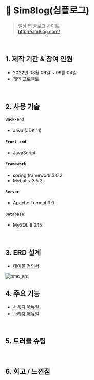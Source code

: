 # 📃 Sim8log(심플로그)
> 일상 웹 블로그 사이트  
> http://sim8log.com/ 

</br>

## 1. 제작 기간 & 참여 인원
- 2022년 08월 06일 ~ 09월 04일
- 개인 프로젝트

</br>

## 2. 사용 기술
#### `Back-end`
  - Java (JDK 11)
#### `Front-end`
  - JavaScript
#### `Framework`
  - spring framework 5.0.2
  - Mybatis-3.5.3
#### `Server`
  - Apache Tomcat 9.0
#### `Database`
  - MySQL 8.0.15
</br>

## 3. ERD 설계
 - [테이블 정의서](https://www.notion.so/a0f5131983d44dd1889cfada26dc9b19)

![bms_erd](https://user-images.githubusercontent.com/98097222/195607307-2de232bc-3903-47b3-b143-3e039f296808.png)

## 4. 주요 기능

- [사용자 매뉴얼](https://www.notion.so/877fff312e2a4438905768bcc796e263)
- [관리자 매뉴얼](https://www.notion.so/9e795512a37a4d1aa31317e9e0d9394c)
</br>

## 5. 트러블 슈팅
</br>

## 6. 회고 / 느낀점
> 
